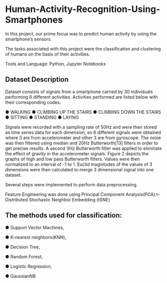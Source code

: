 # Human-Activity-Recognition-Using-Smartphones
In this project, our prime focus was to predict human activity by using the smartphone’s sensors. 

The tasks associated with this project were the classification and clustering of humans on the basis of their activities.

Tools and Language: Python, Jupyter Notebooks

## Dataset Description
Dataset consists of signals from a smartphone carried by 30 individuals performing 6 different activities. Activities performed are listed below with their corresponding codes.

● WALKING
● CLIMBING UP THE STAIRS
● CLIMBING DOWN THE STAIRS
● SITTING
● STANDING
● LAYING

Signals were recorded with a sampling rate of 50Hz and were then stored as time series data for each dimension, so 6 different signals were obtained where 3 are from accelerometer and other 3 are from gyroscope. The noise was then filtered using median and 20Hz Butterworth[13] filters in order to get precise results. A second 3Hz Butterworth filter was applied to eliminate the effect of gravity in the accelerometer signals. Figure 2 depicts the graphs of high and low pass Butterworth filters. Values were then normalized to an interval of -1 to 1. Euclid magnitudes of the values of 3 dimensions were then calculated to merge 3 dimensional signal into one dataset.

Several steps were implemented to perform data preprocessing.

Feature Engineering was done using Principal Component Analysis(PCA) t-Distributed Stochastic Neighbor Embedding (tSNE)

## The methods used for classification:

● Support Vector Machines,

● K-nearest neighbors(KNN),

● Decision Tree,

● Random Forest,

● Logistic Regression,

● GaussianNB

